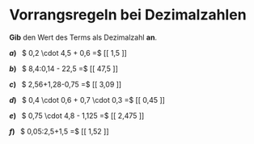 <!--
version:  0.0.1

language: de

@style
main > *:not(:last-child) {
  margin-bottom: 3rem;
}

input {
    text-align: center;
}

.flex-container {
    display: flex;
    flex-wrap: wrap;
    align-items: stretch;
    gap: 20px;
}

.flex-child {
    flex: 1;
    min-width: 350px;
    margin-right: 20px;
}

@media (max-width: 400px) {
    .flex-child {
        flex: 100%;
        margin-right: 0;
    }
}
@end

formula: \carry   \textcolor{red}{\scriptsize #1}
formula: \digit   \rlap{\carry{#1}}\phantom{#2}#2
formula: \permil  \text{‰}

import: https://raw.githubusercontent.com/LiaTemplates/Tikz-Jax/main/README.md

script: https://cdn.jsdelivr.net/gh/LiaTemplates/Tikz-Jax@main/dist/index.js


tags: Dezimalzahlen, Vorrangsregeln, leicht, niedrig, Angeben

comment: Rechne mit Dezimalzahlen im Kopf. Achte auf die Vorrangsregeln.

author: Martin Lommatzsch

-->




# Vorrangsregeln bei Dezimalzahlen

**Gib** den Wert des Terms als Dezimalzahl **an**.

<section class="flex-container">

<div class="flex-child">

__$a)\;\;$__ $ 0,2 \cdot 4,5 + 0,6 =$ [[  1,5  ]]

</div> 
<div class="flex-child">

__$b)\;\;$__ $ 8,4:0,14 - 22,5 =$ [[  47,5  ]]

</div> 
<div class="flex-child">

__$c)\;\;$__ $ 2,56+1,28-0,75 =$ [[  3,09  ]]

</div> 
<div class="flex-child">

__$d)\;\;$__ $ 0,4 \cdot 0,6 + 0,7 \cdot 0,3 =$ [[  0,45  ]]

</div> 
<div class="flex-child">

__$e)\;\;$__ $ 0,75 \cdot 4,8 - 1,125 =$ [[  2,475  ]]

</div> 
<div class="flex-child">

__$f)\;\;$__ $ 0,05:2,5+1,5 =$ [[  1,52  ]]

</div> 
</section>





